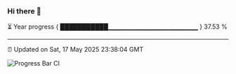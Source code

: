 ### Hi there 👋

⏳ Year progress { ███████████▁▁▁▁▁▁▁▁▁▁▁▁▁▁▁▁▁▁▁ } 37.53 %

---

⏰ Updated on Sat, 17 May 2025 23:38:04 GMT

![Progress Bar CI](https://github.com/IshwaranRudhara/GIT-ACTION/workflows/Progress%20Bar%20CI/badge.svg)
